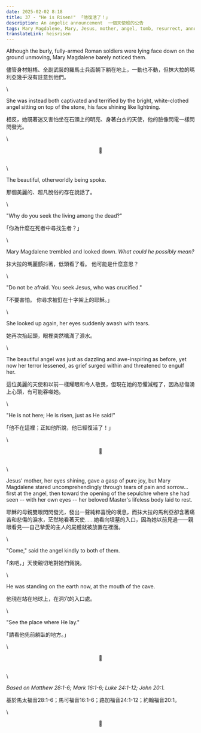```yaml
---
date: 2025-02-02 8:18
title: 37 - "He is Risen!"  ｢他復活了！」
description: An angelic announcement  一個天使般的公告
tags: Mary Magdalene, Mary, Jesus, mother, angel, tomb, resurrect, announce
translateLink: heisrisen
---
```


Although the burly, fully-armed Roman soldiers were lying face down on the ground unmoving, Mary Magdalene barely noticed them.

儘管身材魁梧、全副武裝的羅馬士兵面朝下躺在地上，一動也不動，但抹大拉的瑪利亞幾乎沒有註意到他們。

\

She was instead both captivated and terrified by the bright, white-clothed angel sitting on top of the stone, his face shining like lightning.

相反，她既著迷又害怕坐在石頭上的明亮、身著白衣的天使，他的臉像閃電一樣閃閃發光。

\

<center>💠</center>

\
\

The beautiful, otherworldly being spoke.

那個美麗的、超凡脫俗的存在說話了。

\

"Why do you seek the living among the dead?"

｢你為什麼在死者中尋找生者？」

\

Mary Magdalene trembled and looked down. *What could he possibly mean?*

抹大拉的瑪麗顫抖著，低頭看了看。 他可能是什麼意思？

\

"Do not be afraid. You seek Jesus, who was crucified."

｢不要害怕。 你尋求被釘在十字架上的耶穌。」

\

She looked up again, her eyes suddenly awash with tears.

她再次抬起頭，眼裡突然噙滿了淚水。

\

The beautiful angel was just as dazzling and awe-inspiring as before, yet now her terror lessened, as grief surged within and threatened to engulf her.

這位美麗的天使和以前一樣耀眼和令人敬畏，但現在她的恐懼減輕了，因為悲傷湧上心頭，有可能吞噬她。

\

"He is not here; He is risen, just as He said!"

｢他不在這裡；正如他所說，他已經復活了！」

\

<center>💠</center>

\
\

Jesus' mother, her eyes shining, gave a gasp of pure joy, but Mary Magdalene stared uncomprehendingly through tears of pain and sorrow... first at the angel, then toward the opening of the sepulchre where she had seen -- with her own eyes -- her beloved Master's lifeless body laid to rest.

耶穌的母親雙眼閃閃發光，發出一聲純粹喜悅的嘆息，而抹大拉的馬利亞卻含著痛苦和悲傷的淚水，茫然地看著天使……她看向墳墓的入口，因為她以前見過——親眼看見──自己摯愛的主人的屍體就被放置在裡面。

\

"Come," said the angel kindly to both of them.

｢來吧，」天使親切地對她們倆說。

\

He was standing on the earth now, at the mouth of the cave.

他現在站在地球上，在洞穴的入口處。

\

"See the place where He lay."

｢請看他先前躺臥的地方。」

\

<center>💠</center>

\
\

*Based on Matthew 28:1-6; Mark 16:1-6; Luke 24:1-12; John 20:1.*

基於馬太福音28:1-6；馬可福音16:1-6；路加福音24:1-12；約翰福音20:1。

\

<center>💠</center>